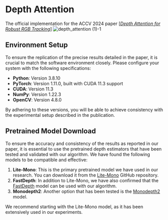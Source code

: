 # Depth Attention
The official implementation for the ACCV 2024 paper \[[_Depth Attention for Robust RGB Tracking_](www.google.com)\]
![depth_attention (1)-1](https://github.com/user-attachments/assets/96159032-faf5-4305-ba91-ac0c5a3a6b75)

## Environment Setup
To ensure the replication of the precise results detailed in the paper, it is crucial to match the software environment closely. Please configure your system with the following specifications:

- **Python**: Version 3.8.10
- **PyTorch**: Version 1.11.0, built with CUDA 11.3 support
- **CUDA**: Version 11.3
- **NumPy**: Version 1.22.3
- **OpenCV**: Version 4.8.0

By adhering to these versions, you will be able to achieve consistency with the experimental setup described in the publication.

## Pretrained Model Download

To ensure the accuracy and consistency of the results as reported in our paper, it is essential to use the pretrained depth estimators that have been tested and validated with our algorithm. We have found the following models to be compatible and effective:

1. **Lite-Mono**: This is the primary pretrained model we have used in our research. You can download it from the [Lite-Mono](https://github.com/noahzn/Lite-Mono) GitHub repository.
2. **FastDepth**: In addition to Lite-Mono, we have also confirmed that the [FastDepth](https://github.com/dwofk/fast-depth) model can be used with our algorithm.
3. **Monodepth2**: Another option that has been tested is the [Monodepth2](https://github.com/nianticlabs/monodepth2) model.

We recommend starting with the Lite-Mono model, as it has been extensively used in our experiments.

